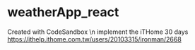 # weatherApp_react
Created with CodeSandbox \n
implement the iTHome 30 days https://ithelp.ithome.com.tw/users/20103315/ironman/2668 
